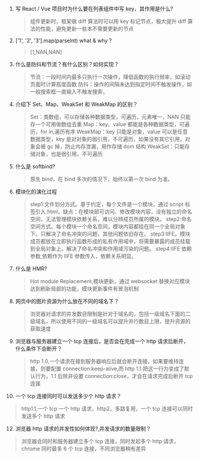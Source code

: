 1. 写 React / Vue 项目时为什么要在列表组件中写 key，其作用是什么?

   > 组件更新时，框架做 diff 算法时可以用 key 标记节点，极大提升 diff 算法的性能，避免更新一些本不需要更新的节点

2. ['1', '2', '3'].map(parseInt) what & why ?

   > [1,NAN,NAN]

3. 什么是防抖和节流？有什么区别？如何实现？

   > 节流：一段时间内最多只执行一次操作，降低函数的执行频率，如滚动页面时计算高度函数
   > 防抖：操作的间隔未达到指定时间不触发操作，如一般搜索框一直输入不触发搜索，

4. 介绍下 Set、Map、WeakSet 和 WeakMap 的区别？

   > Set：类数组，可以存储各种数据类型，可遍历，元素唯一，NAN 只能存一个可用做数组去重
   > Map：key、value 都能是各种数据类型，可遍历，for in,遍历有序
   > WeakMap：key 只能是对象，value 可以是任意数据类型，key 是对对象的弱引用，不可遍历，如果没有其它引用，对象会被 gc 掉，防止内存泄漏，用作存储 dom 结构
   > WeakSet：只能存储对象，也是弱引用，不可遍历

5. 什么是 softbind?

   > 原生 bind，在 bind 多次的情况下，始终以第一次 bind 为准。

6. 模块化的演化过程

   > step1:文件划分方式。基于约定，每个文件是一个模块，通过 script 标签引入 html，缺点：在模块部可访问、修改模块内容，没有独立的命名空间，无法管理模块依赖关系，难以分辨成员所属的模块。
   > step2:命名空间方式。每个模块一个命名空间，模块内容都挂在同一个全局对象下。只解决了命名冲突的问题，其他问题依旧存在。
   > step3:IIFE。模块成员都放在立即执行函数形成的私有作用域中，将需要暴露的成员挂载到全局对象上。解决了命名冲突和作用域污染的问题。
   > step4:IIFE 依赖参数,依赖作为 IIFE 参数传入，依赖关系明显。

7. 什么是 HMR?

   > Hot module Replacement,模块更新，通过 websocket 替换对应模块达到刷新局部的功能，模块更新事件有冒泡机制

8. 网页中的图片资源为什么放在不同的域名下？

   > 浏览器对请求的并发数目限制是针对于域名的，包括一级域名下面的二级域名，所以使用不同的一级域名可以提升并行数目上限，提升资源的获取速度

9. 浏览器与服务器建立一个 tcp 连接后，是否会在完成一个 http 请求后断开，什么条件下会断开？

   > http 1.0,一个请求在接到服务器响应后就会断开连接，如果要维持连接，则要配置 connection:keep-alive,而 http 1.1 把这一行为变成了默认行为，1.1 后除非设置 connection:close，才会在请求完成后断开 tcp 连接

10. 一个 tcp 连接同时可以发送多少个 http 请求？

> http1.1,一个 tcp 一个 http 请求，http2，多路复用，一个 tcp 连接可以同时发送多个 http 请求

12. 浏览器 http 请求的并发性如何体现?,并发请求的数量限制？

> 浏览器会同时和服务器建立多个 tcp 连接，同时发起多个 http 请求，chrome 同时最多 6 个 tcp 连接，不同浏览器稍有差异
